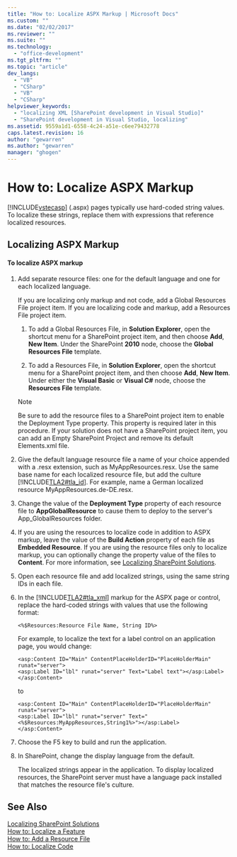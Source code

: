 ```yaml
---
title: "How to: Localize ASPX Markup | Microsoft Docs"
ms.custom: ""
ms.date: "02/02/2017"
ms.reviewer: ""
ms.suite: ""
ms.technology: 
  - "office-development"
ms.tgt_pltfrm: ""
ms.topic: "article"
dev_langs: 
  - "VB"
  - "CSharp"
  - "VB"
  - "CSharp"
helpviewer_keywords: 
  - "localizing XML [SharePoint development in Visual Studio]"
  - "SharePoint development in Visual Studio, localizing"
ms.assetid: 9559a1d1-6558-4c24-a51e-c6ee79432778
caps.latest.revision: 16
author: "gewarren"
ms.author: "gewarren"
manager: "ghogen"
---
```

# How to: Localize ASPX Markup
  [!INCLUDE[vstecasp](../sharepoint/includes/vstecasp-md.md)] (.aspx) pages typically use hard-coded string values. To localize these strings, replace them with expressions that reference localized resources.  
  
## Localizing ASPX Markup  
  
#### To localize ASPX markup  
  
1.  Add separate resource files: one for the default language and one for each localized language.  
  
     If you are localizing only markup and not code, add a Global Resources File project item. If you are localizing code and markup, add a Resources File project item.  
  
    1.  To add a Global Resources File, in **Solution Explorer**, open the shortcut menu for a SharePoint project item, and then choose **Add**, **New Item**. Under the SharePoint **2010** node, choose the **Global Resources File** template.  
  
    2.  To add a Resources File, in **Solution Explorer**, open the shortcut menu for a SharePoint project item, and then choose **Add**, **New Item**. Under either the **Visual Basic** or **Visual C#** node, choose the **Resources File** template.  
  
    > [!NOTE]  
    >  Be sure to add the resource files to a SharePoint project item to enable the Deployment Type property. This property is required later in this procedure. If your solution does not have a SharePoint project item, you can add an Empty SharePoint Project and remove its default Elements.xml file.  
  
2.  Give the default language resource file a name of your choice appended with a .resx extension, such as MyAppResources.resx. Use the same base name for each localized resource file, but add the culture [!INCLUDE[TLA2#tla_id](../sharepoint/includes/tla2sharptla-id-md.md)]. For example, name a German localized resource MyAppResources.de-DE.resx.  
  
3.  Change the value of the **Deployment Type** property of each resource file to **AppGlobalResource** to cause them to deploy to the server's App_GlobalResources folder.  
  
4.  If you are using the resources to localize code in addition to ASPX markup, leave the value of the **Build Action** property of each file as **Embedded Resource**. If you are using the resource files only to localize markup, you can optionally change the property value of the files to **Content**. For more information, see [Localizing SharePoint Solutions](../sharepoint/localizing-sharepoint-solutions.md).  
  
5.  Open each resource file and add localized strings, using the same string IDs in each file.  
  
6.  In the [!INCLUDE[TLA2#tla_xml](../sharepoint/includes/tla2sharptla-xml-md.md)] markup for the ASPX page or control, replace the hard-coded strings with values that use the following format:  
  
    ```  
    <%$Resources:Resource File Name, String ID%>  
    ```  
  
     For example, to localize the text for a label control on an application page, you would change:  
  
    ```  
    <asp:Content ID="Main" ContentPlaceHolderID="PlaceHolderMain" runat="server">  
    <asp:Label ID="lbl" runat="server" Text="Label text"></asp:Label>  
    </asp:Content>  
    ```  
  
     to  
  
    ```  
    <asp:Content ID="Main" ContentPlaceHolderID="PlaceHolderMain" runat="server">  
    <asp:Label ID="lbl" runat="server" Text="<%$Resources:MyAppResources,String1%>"></asp:Label>  
    </asp:Content>  
    ```  
  
7.  Choose the F5 key to build and run the application.  
  
8.  In SharePoint, change the display language from the default.  
  
     The localized strings appear in the application. To display localized resources, the SharePoint server must have a language pack installed that matches the resource file's culture.  
  
## See Also  
 [Localizing SharePoint Solutions](../sharepoint/localizing-sharepoint-solutions.md)   
 [How to: Localize a Feature](../sharepoint/how-to-localize-a-feature.md)   
 [How to: Add a Resource File](../sharepoint/how-to-add-a-resource-file.md)   
 [How to: Localize Code](../sharepoint/how-to-localize-code.md)  
  
  